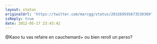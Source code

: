 ```yaml
---
layout: status
originalUrl: 'https://twitter.com/marcgg/status/203269595673530369'
isReply: true
date: 2012-05-17 23:43:42
---
```


@Kaoo tu vas refaire en cauchemard+ ou bien reroll un perso?
